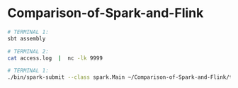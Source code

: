 # Comparison-of-Spark-and-Flink

```bash
# TERMINAL 1:
sbt assembly

# TERMINAL 2:
cat access.log  |  nc -lk 9999

# TERMINAL 1:
./bin/spark-submit --class spark.Main ~/Comparison-of-Spark-and-Flink/target/scala-2.11/Comparison-of-Spark-and-Flink-assembly-1.0.jar
```
